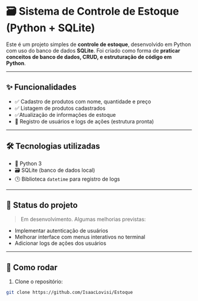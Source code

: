 # 🗃️ Sistema de Controle de Estoque (Python + SQLite)

Este é um projeto simples de **controle de estoque**, desenvolvido em Python com uso do banco de dados **SQLite**. Foi criado como forma de **praticar conceitos de banco de dados, CRUD, e estruturação de código em Python**.

---

## ✨ Funcionalidades

- ✅ Cadastro de produtos com nome, quantidade e preço  
- ✅ Listagem de produtos cadastrados  
- ✅Atualização de informações de estoque
- 🔐 Registro de usuários e logs de ações (estrutura pronta)

---

## 🛠️ Tecnologias utilizadas

- 🐍 Python 3
- 🗃️ SQLite (banco de dados local)
- 🕒 Biblioteca `datetime` para registro de logs

---

## 🚧 Status do projeto

> Em desenvolvimento. Algumas melhorias previstas:

- Implementar autenticação de usuários
- Melhorar interface com menus interativos no terminal
- Adicionar logs de ações dos usuários

---

## 📁 Como rodar

1. Clone o repositório:
```bash
git clone https://github.com/IsaacLovisi/Estoque
